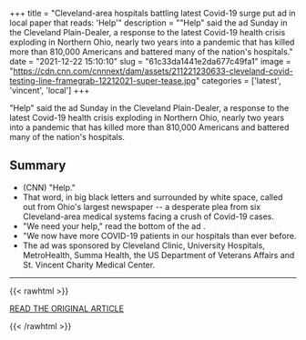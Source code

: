+++
title = "Cleveland-area hospitals battling latest Covid-19 surge put ad in local paper that reads: 'Help'"
description = "\"Help\" said the ad Sunday in the Cleveland Plain-Dealer, a response to the latest Covid-19 health crisis exploding in Northern Ohio, nearly two years into a pandemic that has killed more than 810,000 Americans and battered many of the nation's hospitals."
date = "2021-12-22 15:10:10"
slug = "61c33da1441e2da677c49fa1"
image = "https://cdn.cnn.com/cnnnext/dam/assets/211221230633-cleveland-covid-testing-line-framegrab-12212021-super-tease.jpg"
categories = ['latest', 'vincent', 'local']
+++

\"Help\" said the ad Sunday in the Cleveland Plain-Dealer, a response to the latest Covid-19 health crisis exploding in Northern Ohio, nearly two years into a pandemic that has killed more than 810,000 Americans and battered many of the nation's hospitals.

## Summary

- (CNN) "Help."
- That word, in big black letters and surrounded by white space, called out from Ohio's largest newspaper -- a desperate plea from six Cleveland-area medical systems facing a crush of Covid-19 cases.
- "We need your help," read the bottom of the ad .
- "We now have more COVID-19 patients in our hospitals than ever before.
- The ad was sponsored by Cleveland Clinic, University Hospitals, MetroHealth, Summa Health, the US Department of Veterans Affairs and St. Vincent Charity Medical Center.

---

{{< rawhtml >}}
  <p class="article-category">
    <a target="_blank" href="https://www.cnn.com/2021/12/22/us/ohio-cleveland-area-hospitals-appeal/index.html">READ THE ORIGINAL ARTICLE</a>
  </p>
{{< /rawhtml >}}
